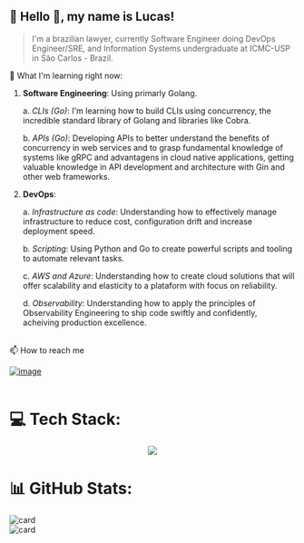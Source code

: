  


## 🌃 Hello 👋, my name is <strong>Lucas!</strong>

> I'm a brazilian lawyer, currently Software Engineer doing DevOps Engineer/SRE, and Information Systems undergraduate at ICMC-USP in São Carlos - Brazil.

🌱 What I'm learning right now: 

 1. <strong>Software Engineering</strong>: Using primarly Golang.

    a. <em>CLIs (Go)</em>: I'm learning how to build CLIs using concurrency, the incredible standard library of Golang and libraries like Cobra.

    b. <em>APIs (Go)</em>: Developing APIs to better understand the benefits of concurrency in web services and to grasp fundamental knowledge of systems like gRPC and advantagens in cloud native applications, getting valuable knowledge in API development and architecture with Gin and other web frameworks.
  
   2. <strong>DevOps</strong>: 
  
      a. <em>Infrastructure as code</em>: Understanding how to effectively manage infrastructure to reduce cost, configuration drift and increase deployment speed.
      
      b. <em>Scripting</em>: Using Python and Go to create powerful scripts and tooling to automate relevant tasks. 
      
      c. <em>AWS and Azure</em>: Understanding how to create cloud solutions that will offer scalability and elasticity to a plataform with focus on reliability.
      
      d. <em>Observability</em>: Understanding how to apply the principles of Observability Engineering to ship code swiftly and confidently, acheiving production excellence.

     
   
     
      



<br>📫 How to reach me

 [![image](https://img.shields.io/badge/LinkedIn-0077B5?style=for-the-badge&logo=linkedin&logoColor=white)](https://www.linkedin.com/in/lucasloureiror/)
<br><br>
# 💻 Tech Stack:

<p align="center">
    <img src="https://skillicons.dev/icons?i=git,linux,go,python,docker,aws,azure" />
</p>

<!---
<code><img height="32" src="https://img.shields.io/badge/terraform-%235835CC.svg?style=for-the-badge&logo=terraform&logoColor=white" alt="Terraform"/></code>
<code><img height="32" src="https://img.shields.io/badge/go-%2300ADD8.svg?style=for-the-badge&logo=go&logoColor=white" alt="Go"/></code>
<code><img height="32" src="https://img.shields.io/badge/python-3670A0?style=for-the-badge&logo=python&logoColor=ffdd54" alt="Python"/></code>
<code><img height="32" src="https://img.shields.io/badge/javascript-%23323330.svg?style=for-the-badge&logo=javascript&logoColor=%23F7DF1E" alt="JavaScript"/></code>
<code><img height="32" src="https://img.shields.io/badge/css3-%231572B6.svg?style=for-the-badge&logo=css3&logoColor=white" alt="CSS"/></code>
<code><img height="32" src="https://img.shields.io/badge/HTML5-E34F26?style=for-the-badge&logo=html5&logoColor=white" alt="HTML"/></code>
<code><img height="32" src="https://img.shields.io/badge/react-%23323330.svg?style=for-the-badge&logo=react&logoColor=%2361DAFB" alt="React"/></code>
<br><br>
-->



# 📊 GitHub Stats:
![card](https://github-readme-stats-git-masterrstaa-rickstaa.vercel.app/api/top-langs/?username=lucasloureiror&hide=html&layout=compact&theme=tokyonight)
<br>
![card](https://github-readme-stats-git-masterrstaa-rickstaa.vercel.app/api/?username=lucasloureiror&theme=tokyonight)
